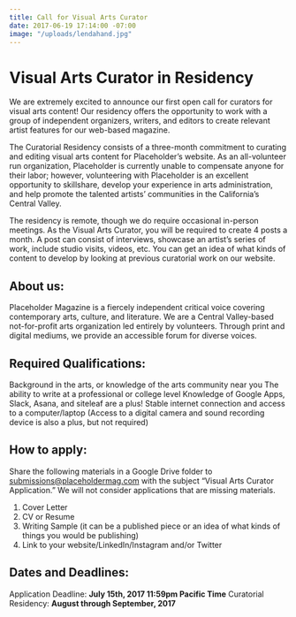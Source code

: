 ```yaml
---
title: Call for Visual Arts Curator
date: 2017-06-19 17:14:00 -07:00
image: "/uploads/lendahand.jpg"
---
```


# Visual Arts Curator in Residency

We are extremely excited to announce our first open call for curators for visual arts content! Our residency offers the opportunity to work with a group of independent organizers, writers, and editors to create relevant artist features for our web-based magazine. 
 
The Curatorial Residency consists of a three-month commitment to curating and editing visual arts content for Placeholder’s website. As an all-volunteer run organization, Placeholder is currently unable to compensate anyone for their labor; however, volunteering with Placeholder is an excellent opportunity to skillshare, develop your experience in arts administration, and help promote the talented artists’ communities in the California’s Central Valley. 
 
The residency is remote, though we do require occasional in-person meetings. As the Visual Arts Curator, you will be required to create 4 posts a month. A post can consist of interviews, showcase an artist’s series of work, include studio visits, videos, etc. You can get an idea of what kinds of content to develop by looking at previous curatorial work on our website.
 
## About us:
Placeholder Magazine is a fiercely independent critical voice covering contemporary arts, culture, and literature. We are a Central Valley-based not-for-profit arts organization led entirely by volunteers. Through print and digital mediums, we provide an accessible forum for diverse voices.


## Required Qualifications:
Background in the arts, or knowledge of the arts community near you
The ability to write at a professional or college level
Knowledge of Google Apps, Slack, Asana, and siteleaf are a plus! 
Stable internet connection and access to a computer/laptop (Access to a digital camera and sound recording device is also a plus, but not required)
 
## How to apply:
Share the following materials in a Google Drive folder to submissions@placeholdermag.com with the subject “Visual Arts Curator Application.” We will not consider applications that are missing materials. 
1. Cover Letter
2. CV or Resume
3. Writing Sample (it can be a published piece or an idea of what kinds of things you would be publishing)
4. Link to your website/LinkedIn/Instagram and/or Twitter
 
## Dates and Deadlines:
Application Deadline: **July 15th, 2017 11:59pm Pacific Time**
Curatorial Residency: **August through September, 2017**